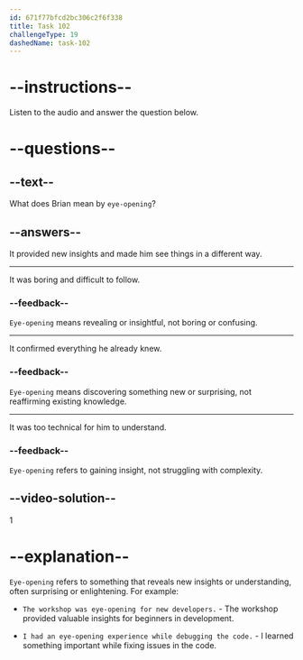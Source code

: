 ```yaml
---
id: 671f77bfcd2bc306c2f6f338
title: Task 102
challengeType: 19
dashedName: task-102
---
```


<!--
AUDIO REFERENCE:
Brian: It was eye-opening, especially the parts about protecting data. It made me think of how we handled security in our early projects.
-->

# --instructions--

Listen to the audio and answer the question below.

# --questions--

## --text--

What does Brian mean by `eye-opening`?

## --answers--

It provided new insights and made him see things in a different way.

---

It was boring and difficult to follow.

### --feedback--

`Eye-opening` means revealing or insightful, not boring or confusing.

---

It confirmed everything he already knew.

### --feedback--

`Eye-opening` means discovering something new or surprising, not reaffirming existing knowledge.

---

It was too technical for him to understand.

### --feedback--

`Eye-opening` refers to gaining insight, not struggling with complexity.

## --video-solution--

1

# --explanation--

`Eye-opening` refers to something that reveals new insights or understanding, often surprising or enlightening. For example:

- `The workshop was eye-opening for new developers.` - The workshop provided valuable insights for beginners in development.

- `I had an eye-opening experience while debugging the code.` - I learned something important while fixing issues in the code.
